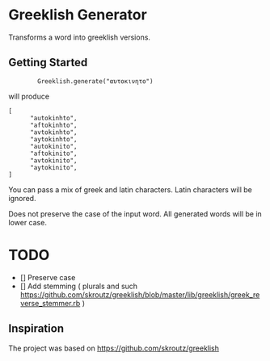 # Greeklish Generator

Transforms a word into greeklish versions.


## Getting Started

```
        Greeklish.generate("αυτοκινητο")
```

will produce

```
[
      "autokinhto",
      "aftokinhto",
      "avtokinhto",
      "aytokinhto",
      "autokinito",
      "aftokinito",
      "avtokinito",
      "aytokinito",
]
```

You can pass a mix of greek and latin characters.
Latin characters will be ignored.


Does not preserve the case of the input word. All generated words will be in lower case.


# TODO
 - [] Preserve case
 - [] Add stemming ( plurals and such https://github.com/skroutz/greeklish/blob/master/lib/greeklish/greek_reverse_stemmer.rb )

## Inspiration

The project was based on https://github.com/skroutz/greeklish
